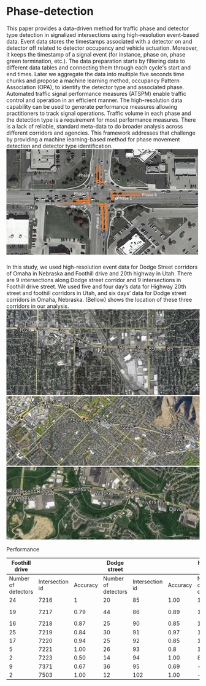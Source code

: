 # Phase-detection

This paper provides a data-driven method for traffic phase and detector type detection in signalized intersections using high-resolution event-based data. Event data stores the timestamps associated with a detector on and detector off related to detector occupancy and vehicle actuation. Moreover, it keeps the timestamp of a signal event (for instance, phase on, phase green termination, etc.). The data preparation starts by filtering data to different data tables and connecting them through each cycle's start and end times. Later we aggregate the data into multiple five seconds time chunks and propose a machine learning method, occupancy Pattern Association (OPA), to identify the detector type and associated phase. Automated traffic signal performance measures (ATSPM) enable traffic control and operation in an efficient manner. The high-resolution data capability can be used to generate performance measures allowing practitioners to track signal operations. Traffic volume in each phase and the detection type is a requirement for most performance measures. There is a lack of reliable, standard meta-data to do broader analysis across different corridors and agencies. This framework addresses that challenge by providing a machine learning-based method for phase movement detection and detector type identification.
<img src="phase.png" width="500"/>


In this study, we used high-resolution event data for Dodge Street corridors of Omaha in Nebraska and Foothill drive and 20th highway in Utah. There are 9 intersections along Dodge street corridor and 9 intersections in Foothill drive street. We used five and four day’s data for Highway 20th street and foothill corridors in Utah, and six days’ data for Dodge street corridors in Omaha, Nebraska. (Bellow) shows the location of these three corridors in our analysis.
![Alt text](dodge.png.jpg?raw=true "Title")
![Alt text](foothil.png?raw=true "Title")
![Alt text](20.png.jpg?raw=true "Title")


Performance 

|    Foothill drive          |                        |                 | Dodge street               |                        |                 | Highway 20                 |                         |                 |
|----------------------------|------------------------|-----------------|----------------------------|------------------------|-----------------|----------------------------|-------------------------|-----------------|
|     Number of detectors    |     Intersection id    |     Accuracy    |     Number of detectors    |     Intersection id    |     Accuracy    |     Number of detectors    |     Intersection id     |     Accuracy    |
|     24                     |     7216               |     1           |     20                     |     85                 |     1.00        |     16                     |     Century             |     0.87        |
|     19                     |     7217               |     0.79        |     44                     |     86                 |     0.89        |     14                     |     Crescent Ridge      |     0.86        |
|     16                     |     7218               |     0.87        |     25                     |     90                 |     0.85        |     17                     |     Devon               |     0.59        |
|     25                     |     7219               |     0.84        |     30                     |     91                 |     0.97        |     14                     |     JFK                 |     0.79        |
|     17                     |     7220               |     0.94        |     25                     |     92                 |     0.85        |     19                     |     NW Arterial         |     0.79        |
|     5                      |     7221               |     1.00        |     26                     |     93                 |     0.8         |     15                     |           University    |     0.73        |
|     2                      |     7223               |     0.50        |     14                     |     94                 |     1.00        |     8                      |     Wacker              |     0.75        |
|     9                      |     7371               |     0.67        |     36                     |     95                 |     0.69        |     -                      |     -                   |     -           |
|     2                      |     7503               |     1.00        |     12                     |     102                |     1.00        |     -                      |     -                   |     -           |
